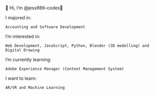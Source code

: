 👋 Hi, I’m @jess986-codes👋

I majored in:
```
Accounting and Software Development
```
I’m interested in:
```
Web Development, JavaScript, Python, Blender (3D modelling) and Digital Drawing
```
I’m currently learning:
```
Adobe Experience Manager (Content Management System)
```
I want to learn:
```
AR/VR and Machine Learning 
```



<!---
jess986-codes/jess986-codes is a ✨ special ✨ repository because its `README.md` (this file) appears on your GitHub profile.
You can click the Preview link to take a look at your changes.
--->
